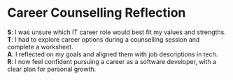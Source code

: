 # Career Counselling Reflection

**S**: I was unsure which IT career role would best fit my values and strengths.  
**T**: I had to explore career options during a counselling session and complete a worksheet.  
**A**: I reflected on my goals and aligned them with job descriptions in tech.  
**R**: I now feel confident pursuing a career as a software developer, with a clear plan for personal growth.
